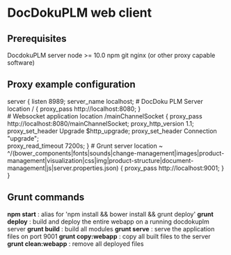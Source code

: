 # DocDokuPLM web client

## Prerequisites

DocdokuPLM server
node >= 10.0
npm 
git 
nginx (or other proxy capable software)

## Proxy example configuration

server {
    listen 8989;
    server_name localhost;
    # DocDoku PLM Server
    location / {
		proxy_pass  http://localhost:8080;
    }    
	# Websocket application
    location /mainChannelSocket {
        proxy_pass http://localhost:8080/mainChannelSocket;
        proxy_http_version 1.1;
        proxy_set_header Upgrade $http_upgrade;
        proxy_set_header Connection "upgrade";		
		proxy_read_timeout 7200s;
    }
	# Grunt server
	location ~ ^/(bower_components|fonts|sounds|change-management|images|product-management|visualization|css|img|product-structure|document-management|js|server.properties.json) {
        proxy_pass  http://localhost:9001;
	}
}

## Grunt commands

**npm start** : alias for 'npm install && bower install && grunt deploy'
**grunt deploy** : build and deploy the entire webapp on a running docdokuplm server
**grunt build** : build all modules
**grunt serve** : serve the application files on port 9001
**grunt copy:webapp** : copy all built files to the server
**grunt clean:webapp** : remove all deployed files
